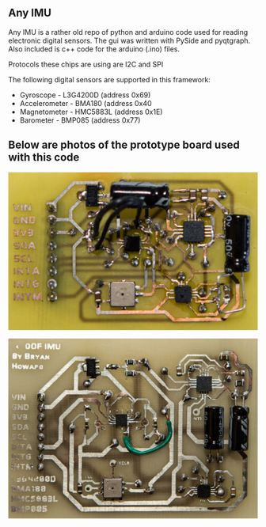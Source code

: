 ## Any IMU

Any IMU is a rather old repo of python and arduino code used for reading electronic digital sensors. The gui was written with PySide and pyqtgraph. Also included is c++ code for the arduino (.ino) files. 

Protocols these chips are using are I2C and SPI

The following digital sensors are supported in this framework:

- Gyroscope - L3G4200D (address 0x69)
- Accelerometer - BMA180 (address 0x40
- Magnetometer - HMC5883L (address 0x1E)
- Barometer - BMP085 (address 0x77)

## Below are photos of the prototype board used with this code

![imu v1 board](https://github.com/bhowiebkr/AnyIMU/blob/master/images/IMU-v1-Board.jpg)

![imu v2 board](https://github.com/bhowiebkr/AnyIMU/blob/master/images/IMU-v2-Board.jpg)

